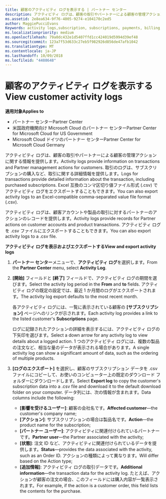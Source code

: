 ```yaml
---
title: 顧客のアクティビティ ログを表示する | パートナー センター
description: アクティビティ ログは、顧客の取引やパートナーによる顧客の管理アクションに関する情報を提供します。
ms.assetid: 2e8ea634-9f76-4005-9274-e104170c2ed5
author: MaggiePucciEvans
Keywords: activity logs,subscription, subscriptions, payments, billing, transactions
ms.localizationpriority: medium
ms.openlocfilehash: 79a0dc432e1d5407ffd1cc424019d5994d39ef48
ms.sourcegitcommit: 123a7f53d633c27eb5f982926d856de47afb1042
ms.translationtype: MT
ms.contentlocale: ja-JP
ms.lasthandoff: 10/09/2018
ms.locfileid: "4488648"
---
```

# <a name="view-customer-activity-logs"></a><span data-ttu-id="c429f-103">顧客のアクティビティ ログを表示する</span><span class="sxs-lookup"><span data-stu-id="c429f-103">View customer activity logs</span></span>

**<span data-ttu-id="c429f-104">適用対象</span><span class="sxs-lookup"><span data-stu-id="c429f-104">Applies to</span></span>**

-  <span data-ttu-id="c429f-105">パートナー センター</span><span class="sxs-lookup"><span data-stu-id="c429f-105">Partner Center</span></span>
-  <span data-ttu-id="c429f-106">米国政府機関向け Microsoft Cloud のパートナー センター</span><span class="sxs-lookup"><span data-stu-id="c429f-106">Partner Center for Microsoft Cloud for US Government</span></span>
-  <span data-ttu-id="c429f-107">Microsoft Cloud ドイツのパートナー センター</span><span class="sxs-lookup"><span data-stu-id="c429f-107">Partner Center for Microsoft Cloud Germany</span></span>


<span data-ttu-id="c429f-108">アクティビティ ログは、顧客の取引やパートナーによる顧客の管理アクションに関する情報を提供します。</span><span class="sxs-lookup"><span data-stu-id="c429f-108">Activity logs provide information on transactions and Partner management actions for customers.</span></span> <span data-ttu-id="c429f-109">取引のログは、サブスクリプションの購入など、取引に関する詳細情報を提供します。</span><span class="sxs-lookup"><span data-stu-id="c429f-109">Logs for transactions provide detailed information about the transaction, including purchased subscriptions.</span></span> <span data-ttu-id="c429f-110">Excel 互換のコンマ区切り値ファイル形式 (.csv) でアクティビティ ログをエクスポートすることもできます。</span><span class="sxs-lookup"><span data-stu-id="c429f-110">You can also export activity logs to an Excel-compatible comma-separated value file format (.csv).</span></span>

<span data-ttu-id="c429f-111">アクティビティ ログは、顧客アカウントや製品の取引に対するパートナーのアクションのレコードを提供します。</span><span class="sxs-lookup"><span data-stu-id="c429f-111">Activity logs provide records for Partner actions on customer accounts and product transactions.</span></span> <span data-ttu-id="c429f-112">アクティビティ ログを .csv ファイルにエクスポートすることもできます。</span><span class="sxs-lookup"><span data-stu-id="c429f-112">You can also export activity logs to a .csv file.</span></span>

**<span data-ttu-id="c429f-113">アクティビティ ログを表示およびエクスポートする</span><span class="sxs-lookup"><span data-stu-id="c429f-113">View and export activity logs</span></span>**

1.  <span data-ttu-id="c429f-114">**パートナー センター**メニューで、**アクティビティ ログ**を選択します。</span><span class="sxs-lookup"><span data-stu-id="c429f-114">From the **Partner Center** menu, select **Activity Log**.</span></span>
2.  <span data-ttu-id="c429f-115">**[開始]** フィールドと **[終了]** フィールドで、アクティビティ ログの期間を選びます。</span><span class="sxs-lookup"><span data-stu-id="c429f-115">Select the activity log period in the **From** and **to** fields.</span></span> <span data-ttu-id="c429f-116">アクティビティ ログの既定の設定では、最近 1 か月間のログがエクスポートされます。</span><span class="sxs-lookup"><span data-stu-id="c429f-116">The activity log export defaults to the most recent month.</span></span>

    <span data-ttu-id="c429f-117">各アクティビティ ログには、一覧に表示されている顧客の **[サブスクリプション]** ページへのリンクが示されます。</span><span class="sxs-lookup"><span data-stu-id="c429f-117">Each activity log provides a link to the listed customer's **Subscriptions** page.</span></span>

    <span data-ttu-id="c429f-118">ログに記録されたアクションの詳細を表示するには、アクティビティ ログの下矢印を選びます。</span><span class="sxs-lookup"><span data-stu-id="c429f-118">Select a down arrow for any activity log to view details about a logged action.</span></span> <span data-ttu-id="c429f-119">1 つのアクティビティ ログには、複数の製品の注文など、相当な量のデータが表示される場合があります。</span><span class="sxs-lookup"><span data-stu-id="c429f-119">A single activity log can show a significant amount of data, such as the ordering of multiple products.</span></span>

3.  <span data-ttu-id="c429f-120">**[ログのエクスポート]** を選択し、顧客のサブスクリプション データを .csv ファイルにコピーして、お使いのコンピューター上の既定のダウンロード フォルダーにダウンロードします。</span><span class="sxs-lookup"><span data-stu-id="c429f-120">Select **Export log** to copy the customer's subscription data into a .csv file and download it to the default download folder on your computer.</span></span> <span data-ttu-id="c429f-121">データ列には、次の情報が含まれます。</span><span class="sxs-lookup"><span data-stu-id="c429f-121">Data columns include the following:</span></span>
    -   <span data-ttu-id="c429f-122">**[影響を受けるユーザー]**: 顧客の会社名です。</span><span class="sxs-lookup"><span data-stu-id="c429f-122">**Affected customer**—the customer's company name;</span></span>
    -   <span data-ttu-id="c429f-123">**[アクション]**: サブスクリプションの場合は製品名です。</span><span class="sxs-lookup"><span data-stu-id="c429f-123">**Action**—the product name for the subscription;</span></span>
    -   <span data-ttu-id="c429f-124">**[パートナー ユーザー]**: アクティビティに関連付けられているパートナーです。</span><span class="sxs-lookup"><span data-stu-id="c429f-124">**Partner user**—the Partner associated with the activity;</span></span>
    -   <span data-ttu-id="c429f-125">**[状態]**: 注文 ID など、アクティビティに関連付けられているデータを提供します。</span><span class="sxs-lookup"><span data-stu-id="c429f-125">**Status**—provides the data associated with the activity, such as an Order ID.</span></span> <span data-ttu-id="c429f-126">アクションの種類によって異なります。</span><span class="sxs-lookup"><span data-stu-id="c429f-126">Will differ based on the Action type;</span></span>
    -   <span data-ttu-id="c429f-127">**[追加情報]**: アクティビティ ログの取引データです。</span><span class="sxs-lookup"><span data-stu-id="c429f-127">**Additional information**—the transaction data for the activity log.</span></span> <span data-ttu-id="c429f-128">たとえば、アクションが顧客の注文の場合、このフィールドには購入内容が一覧表示されます。</span><span class="sxs-lookup"><span data-stu-id="c429f-128">For example, if the action is a customer order, this field lists the contents for the purchase.</span></span>

 

 



